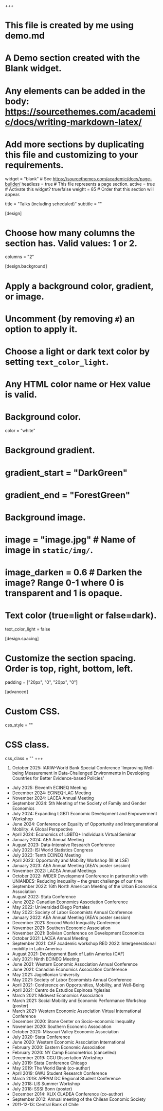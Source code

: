 +++
# This file is created by me using demo.md
# A Demo section created with the Blank widget.
# Any elements can be added in the body: https://sourcethemes.com/academic/docs/writing-markdown-latex/
# Add more sections by duplicating this file and customizing to your requirements.

widget = "blank"  # See https://sourcethemes.com/academic/docs/page-builder/
headless = true  # This file represents a page section.
active = true  # Activate this widget? true/false
weight = 85  # Order that this section will appear.

title = "Talks (including scheduled)"
subtitle = ""

[design]
  # Choose how many columns the section has. Valid values: 1 or 2.
  columns = "2"

[design.background]
  # Apply a background color, gradient, or image.
  #   Uncomment (by removing `#`) an option to apply it.
  #   Choose a light or dark text color by setting `text_color_light`.
  #   Any HTML color name or Hex value is valid.

  # Background color.
 color = "white"
  
  # Background gradient.
#  gradient_start = "DarkGreen"
#  gradient_end = "ForestGreen"
  
  # Background image.
  # image = "image.jpg"  # Name of image in `static/img/`.
  # image_darken = 0.6  # Darken the image? Range 0-1 where 0 is transparent and 1 is opaque.

  # Text color (true=light or false=dark).
  text_color_light = false

[design.spacing]
  # Customize the section spacing. Order is top, right, bottom, left.
  padding = ["20px", "0", "20px", "0"]

[advanced]
 # Custom CSS. 
 css_style = ""
 
 # CSS class.
 css_class = ""
+++

1. October 2025: IARIW-World Bank Special Conference 'Improving Well-being Measurement in Data-Challenged Environments in Developing Countries for Better Evidence-based Policies'
+ July 2025: Eleventh ECINEQ Meeting
+ December 2024: ECINEQ-LAC Meeting
+ November 2024: LACEA Annual Meeting
+ September 2024: 5th Meeting of the Society of Family and Gender Economics
+ July 2024: Expanding LGBTI Economic Development and Empowerment Workshop
+ June 2024: Conference on Equality of Opportunity and Intergenerational Mobility: A Global Perspective
+ April 2024: Economics of LGBTQ+ Individuals Virtual Seminar
+ January 2024: AEA Annual Meeting 
+ August 2023: Data-Intensive Research Conference
+ July 2023: ISI World Statistics Congress 
+ July 2023: Tenth ECINEQ Meeting
+ April 2023: Opportunity and Mobility Workshop (III at LSE)
+ January 2023: AEA Annual Meeting (AEA's poster session)
+ November 2022: LACEA Annual Meetings
+ October 2022: WIDER Development Conference in partnership with UNIANDES: Reducing inequality – the great challenge of our time
+ September 2022: 16th North American Meeting of the Urban Economics Association
+ August 2022: Stata Conference 
+ June 2022: Canadian Economics Association Conference
+ May 2022: Universidad Diego Portales
+ May 2022: Society of Labor Economists Annual Conference
+ January 2022: AEA Annual Meeting (AEA's poster session)
+ December 2021: Second World Inequality Conference
+ November 2021: Southern Economic Association
+ November 2021: Bolivian Conference on Development Economics 
+ October 2021: LACEA Annual Meeting
+ September 2021: CAF academic workshop RED 2022: Intergenerational mobility in Latin America 
+ August 2021: Development Bank of Latin America (CAF)
+ July 2021: Ninth ECINEQ Meeting
+ June 2021: Western Economic Association Annual Conference
+ June 2021: Canadian Economics Association Conference 
+ May 2021: Jagiellonian University
+ May 2021: Society of Labor Economists Annual Conference
+ April 2021: Conference on Opportunities, Mobility, and Well-Being
+ April 2021: Centro de Estudios Espinosa Yglesias
+ March 2021: Midwest Economics Association
+ March 2021: Social Mobility and Economic Performance Workshop (poster) 
+ March 2021: Western Economic Association Virtual International Conference
+ December 2020: Stone Center on Socio-economic Inequality
+ November 2020: Southern Economic Association
+ October 2020: Missouri Valley Economic Association
+ July 2020: Stata Conference
+ June 2020: Western Economic Association International
+ February 2020: Eastern Economic Association
+ February 2020: NY Camp Econometrics (cancelled)
+ December 2019: CGU Dissertation Workshop
+ July 2019: Stata Conference Chicago
+ May 2019: The World Bank (co-author)
+ April 2019: GWU Student Research Conference
+ March 2019: APPAM DC Regional Student Conference
+ July 2018: LIS Summer Workshop
+ July 2018: SSSI Bonn (poster)
+ December 2014: XLIX CLADEA Conference (co-author)
+ September 2012: Annual meeting of the Chilean Economic Society
+ 2011-12-13: Central Bank of Chile
